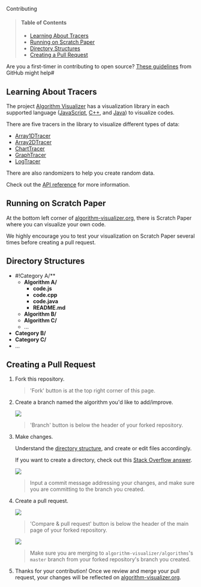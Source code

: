   Contributing

> #### Table of Contents
> - [Learning About Tracers](#learning-about-tracers)
> - [Running on Scratch Paper](#running-on-scratch-paper)
> - [Directory Structures](#directory-structures)
> - [Creating a Pull Request](#creating-a-pull-request)

Are you a first-timer in contributing to open source? [These guidelines](https://opensource.guide/how-to-contribute/#how-to-submit-a-contribution) from GitHub might help#

## Learning About Tracers

The project [Algorithm Visualizer](https://github.com/algorithm-visualizer) has a visualization library in each supported language ([JavaScript](https://github.com/algorithm-visualizer/tracers.js), [C++](https://github.com/algorithm-visualizer/tracers.cpp), and [Java](https://github.com/algorithm-visualizer/tracers.java)) to visualize codes.

There are five tracers in the library to visualize different types of data:

- [Array1DTracer](https://github.com/algorithm-visualizer/algorithm-visualizer/wiki/Array1DTracer)
- [Array2DTracer](https://github.com/algorithm-visualizer/algorithm-visualizer/wiki/Array2DTracer)
- [ChartTracer](https://github.com/algorithm-visualizer/algorithm-visualizer/wiki/ChartTracer)
- [GraphTracer](https://github.com/algorithm-visualizer/algorithm-visualizer/wiki/GraphTracer)
- [LogTracer](https://github.com/algorithm-visualizer/algorithm-visualizer/wiki/LogTracer)

There are also randomizers to help you create random data.

Check out the [API reference](https://github.com/algorithm-visualizer/algorithm-visualizer/wiki) for more information.

## Running on Scratch Paper

At the bottom left corner of [algorithm-visualizer.org](https://algorithm-visualizer.org/), there is Scratch Paper where you can visualize your own code.

We highly encourage you to test your visualization on Scratch Paper several times before creating a pull request.

## Directory Structures

- #!Category A/**
    - **Algorithm A/**
        - **code.js**
        - **code.cpp**
        - **code.java**
        - **README.md**
    - **Algorithm B/**
    - **Algorithm C/**
    - ...
- **Category B/**
- **Category C/**
- ...

## Creating a Pull Request

1. Fork this repository.

     [](https://raw.githubusercontent.com/algorithm-visualizer/algorithms/master/.images/contributing/fork.png)
    > 'Fork' button is at the top right corner of this page.

2. Create a branch named the algorithm you'd like to add/improve.

    ![](https://raw.githubusercontent.com/algorithm-visualizer/algorithms/master/.images/contributing/create_branch.png)
    > 'Branch' button is below the header of your forked repository.
    
3. Make changes.

    Understand the [directory structure](#directory-structures), and create or edit files accordingly.
    
    If you want to create a directory, check out this [Stack Overflow answer](https://stackoverflow.com/questions/18773598/creating-folders-inside-github-com-repo-without-using-git).
    
    ![](https://raw.githubusercontent.com/algorithm-visualizer/algorithms/master/.images/contributing/commit_changes.png)
    > Input a commit message addressing your changes, and make sure you are committing to the branch you created.

4. Create a pull request.

    ![](https://raw.githubusercontent.com/algorithm-visualizer/algorithms/master/.images/contributing/compare_and_pull_request.png)
    > 'Compare & pull request' button is below the header of the main page of your forked repository.

    ![](https://raw.githubusercontent.com/algorithm-visualizer/algorithms/master/.images/contributing/open_pull_request.png)
    > Make sure you are merging to `algorithm-visualizer/algorithms`'s `master` branch from your forked repository's branch you created.
    
5. Thanks for your contribution! Once we review and merge your pull request, your changes will be reflected on [algorithm-visualizer.org](https://algorithm-visualizer.org/).
 